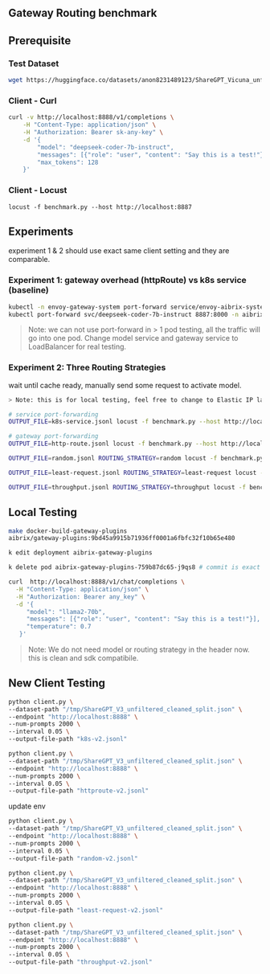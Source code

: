 ## Gateway Routing benchmark

## Prerequisite

### Test Dataset

```bash
wget https://huggingface.co/datasets/anon8231489123/ShareGPT_Vicuna_unfiltered/blob/main/ShareGPT_V3_unfiltered_cleaned_split.json
```

### Client - Curl

```bash
curl -v http://localhost:8888/v1/completions \
    -H "Content-Type: application/json" \
    -H "Authorization: Bearer sk-any-key" \
    -d '{
        "model": "deepseek-coder-7b-instruct",
        "messages": [{"role": "user", "content": "Say this is a test!"}],
        "max_tokens": 128
    }'
```

### Client - Locust

```
locust -f benchmark.py --host http://localhost:8887
```

## Experiments

experiment 1 & 2 should use exact same client setting and they are comparable.

### Experiment 1: gateway overhead (httpRoute) vs k8s service (baseline)

```bash
kubectl -n envoy-gateway-system port-forward service/envoy-aibrix-system-aibrix-eg-903790dc 8888:80
kubectl port-forward svc/deepseek-coder-7b-instruct 8887:8000 -n aibrix-system
```

> Note: we can not use port-forward in > 1 pod testing, all the traffic will go into one pod.
> Change model service and gateway service to LoadBalancer for real testing.

### Experiment 2: Three Routing Strategies

wait until cache ready, manually send some request to activate model.

```bash
> Note: this is for local testing, feel free to change to Elastic IP later.

# service port-forwarding
OUTPUT_FILE=k8s-service.jsonl locust -f benchmark.py --host http://localhost:8887 --headless --users 30 --spawn-rate 0.08 --run-time 10m --csv benchmark_gateway_httproute.csv --csv-full-history --logfile benchmark_gateway_httproute.log

# gateway port-forwarding
OUTPUT_FILE=http-route.jsonl locust -f benchmark.py --host http://localhost:8888 --headless --users 30 --spawn-rate 0.08 --run-time 10m --csv benchmark_gateway_httproute.csv --csv-full-history --logfile benchmark_gateway_httproute.log

OUTPUT_FILE=random.jsonl ROUTING_STRATEGY=random locust -f benchmark.py --host http://localhost:8888 --headless --users 30 --spawn-rate 0.08 --run-time 10m --csv benchmark_gateway_random.csv --csv-full-history --logfile benchmark_gateway_random.log

OUTPUT_FILE=least-request.jsonl ROUTING_STRATEGY=least-request locust -f benchmark.py --host http://localhost:8888 --headless --users 30 --spawn-rate 0.08 --run-time 10m --csv benchmark_gateway_least_request.csv --csv-full-history --logfile benchmark_gateway_least_request.log

OUTPUT_FILE=throughput.jsonl ROUTING_STRATEGY=throughput locust -f benchmark.py --host http://localhost:8888 --headless --users 30 --spawn-rate 0.08 --run-time 10m --csv benchmark_gateway_throughput.csv --csv-full-history --logfile benchmark_gateway_throughput.log
```

## Local Testing

```bash
make docker-build-gateway-plugins
aibrix/gateway-plugins:9bd45a9915b71936ff0001a6fbfc32f10b65e480

k edit deployment aibrix-gateway-plugins

k delete pod aibrix-gateway-plugins-759b87dc65-j9qs8 # commit is exact same, we just need to update once
```

```bash
curl  http://localhost:8888/v1/chat/completions \
  -H "Content-Type: application/json" \
  -H "Authorization: Bearer any_key" \
  -d '{
     "model": "llama2-70b",
     "messages": [{"role": "user", "content": "Say this is a test!"}],
     "temperature": 0.7
   }'
```

> Note: We do not need model or routing strategy in the header now. this is clean and sdk compatibile.


## New Client Testing

```bash
python client.py \
--dataset-path "/tmp/ShareGPT_V3_unfiltered_cleaned_split.json" \
--endpoint "http://localhost:8888" \
--num-prompts 2000 \
--interval 0.05 \
--output-file-path "k8s-v2.jsonl"
```

```bash
python client.py \
--dataset-path "/tmp/ShareGPT_V3_unfiltered_cleaned_split.json" \
--endpoint "http://localhost:8888" \
--num-prompts 2000 \
--interval 0.05 \
--output-file-path "httproute-v2.jsonl"
```

update env
```bash
python client.py \
--dataset-path "/tmp/ShareGPT_V3_unfiltered_cleaned_split.json" \
--endpoint "http://localhost:8888" \
--num-prompts 2000 \
--interval 0.05 \
--output-file-path "random-v2.jsonl"
```

```bash
python client.py \
--dataset-path "/tmp/ShareGPT_V3_unfiltered_cleaned_split.json" \
--endpoint "http://localhost:8888" \
--num-prompts 2000 \
--interval 0.05 \
--output-file-path "least-request-v2.jsonl"
```

```bash
python client.py \
--dataset-path "/tmp/ShareGPT_V3_unfiltered_cleaned_split.json" \
--endpoint "http://localhost:8888" \
--num-prompts 2000 \
--interval 0.05 \
--output-file-path "throughput-v2.jsonl"
```
